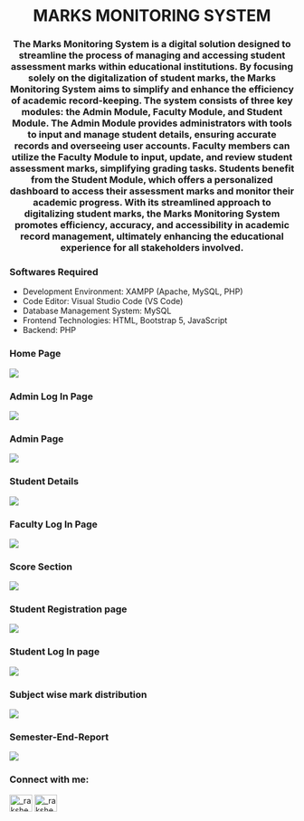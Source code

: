 
<h1 align="center">MARKS MONITORING SYSTEM</h1>
<h3 align="center">The Marks Monitoring System is a digital solution designed to streamline the process of managing and accessing student assessment marks within educational institutions. By focusing solely on the digitalization of student marks, the Marks Monitoring System aims to simplify and enhance the efficiency of academic record-keeping. The system consists of three key modules: the Admin Module, Faculty Module, and Student Module. The Admin Module provides administrators with tools to input and manage student details, ensuring accurate records and overseeing user accounts. Faculty members can utilize the Faculty Module to input, update, and review student assessment marks, simplifying grading tasks. Students benefit from the Student Module, which offers a personalized dashboard to access their assessment marks and monitor their academic progress. With its streamlined approach to digitalizing student marks, the Marks Monitoring System promotes efficiency, accuracy, and accessibility in academic record management, ultimately enhancing the educational experience for all stakeholders involved.</h3>

<h3 align="left">Softwares Required</h3>

- Development Environment: XAMPP (Apache, MySQL, PHP)
- Code Editor: Visual Studio Code (VS Code)
- Database Management System: MySQL
- Frontend Technologies: HTML, Bootstrap 5, JavaScript
- Backend: PHP


<h3 align="left">Home Page</h3>
<img src="./Images/HomePage.png">

<h3 align="left">Admin Log In Page</h3>
<img src="./Images/Admin LogIn.png">

<h3 align="left">Admin Page</h3>
<img src="./Images/AdminOptions.png">

<h3 align="left">Student Details</h3>
<img src="./Images/Admin page.png">

<h3 align="left">Faculty Log In Page</h3>
<img src="./Images/Faculty_login_page.png">

<h3 align="left">Score Section</h3>
<img src="./Images/Subject marks.png">

<h3 align="left">Student Registration page</h3>
<img src="./Images/Student_Registration.png">

<h3 align="left">Student Log In page</h3>
<img src="./Images/Student login.png">

<h3 align="left">Subject wise mark distribution</h3>
<img src="./Images/per_sub_mark.png">

<h3 align="left">Semester-End-Report</h3>
<img src="./Images/Report.png">



<h3 align="left">Connect with me:</h3>
<p align="left">
<a href="https://instagram.com/_rakshetty_" target="blank"><img align="center" src="https://raw.githubusercontent.com/rahuldkjain/github-profile-readme-generator/master/src/images/icons/Social/instagram.svg" alt="_rakshetty_" height="30" width="40" /></a>
  <a href="https://www.linkedin.com/in/rakshitha-shetty-b6134724b/" target="blank"><img align="center" src="https://github.com/devicons/devicon/blob/master/icons/linkedin/linkedin-original.svg" alt="_rakshetty_" height="30" width="40" /></a>
</p>



